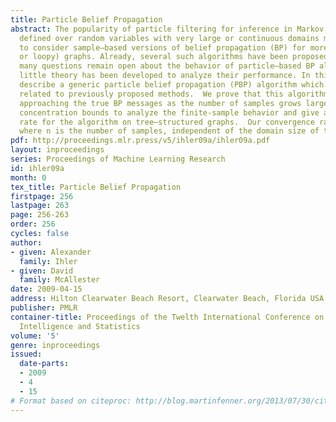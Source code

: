 ```yaml
---
title: Particle Belief Propagation
abstract: The popularity of particle filtering for inference in Markov chain models
  defined over random variables with very large or continuous domains makes it natural
  to consider sample–based versions of belief propagation (BP) for more general (tree–structured
  or loopy) graphs. Already, several such algorithms have been proposed in the literature.  However,
  many questions remain open about the behavior of particle–based BP algorithms, and
  little theory has been developed to analyze their performance. In this paper, we
  describe a generic particle belief propagation (PBP) algorithm which is closely
  related to previously proposed methods.  We prove that this algorithm is consistent,
  approaching the true BP messages as the number of samples grows large. We then use
  concentration bounds to analyze the finite-sample behavior and give a convergence
  rate for the algorithm on tree–structured graphs.  Our convergence rate is O(1/\sqrtn)
  where n is the number of samples, independent of the domain size of the variables.
pdf: http://proceedings.mlr.press/v5/ihler09a/ihler09a.pdf
layout: inproceedings
series: Proceedings of Machine Learning Research
id: ihler09a
month: 0
tex_title: Particle Belief Propagation
firstpage: 256
lastpage: 263
page: 256-263
order: 256
cycles: false
author:
- given: Alexander
  family: Ihler
- given: David
  family: McAllester
date: 2009-04-15
address: Hilton Clearwater Beach Resort, Clearwater Beach, Florida USA
publisher: PMLR
container-title: Proceedings of the Twelth International Conference on Artificial
  Intelligence and Statistics
volume: '5'
genre: inproceedings
issued:
  date-parts:
  - 2009
  - 4
  - 15
# Format based on citeproc: http://blog.martinfenner.org/2013/07/30/citeproc-yaml-for-bibliographies/
---
```

